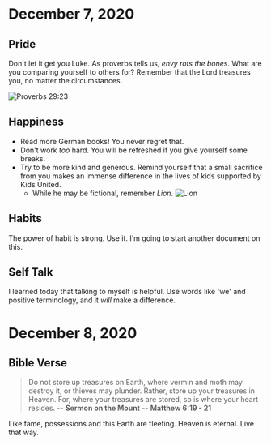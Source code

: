 # December 7, 2020 

## Pride 

Don't let it get you Luke.  As proverbs tells us, *envy rots the bones*.  What are you comparing yourself to others for?  Remember that the Lord treasures you, no matter the circumstances. 

![Proverbs 29:23](https://i.pinimg.com/736x/75/63/2a/75632ad778578075f3f15960168d7a33.jpg)

## Happiness 

* Read more German books!  You never regret that. 
* Don't work *too* hard.  You will be refreshed if you give yourself some breaks.
* Try to be more kind and generous.  Remind yourself that a small sacrifice from you makes an immense difference in the lives of kids supported by Kids United. 
    * While he may be fictional, remember *Lion*. 
![Lion](https://im.rediff.com/movies/2017/feb/23lion.jpg)

## Habits

The power of habit is strong.  Use it.  I'm going to start another document on this. 

## Self Talk

I learned today that talking to myself is helpful.  Use words like 'we' and positive terminology, and it *will* make a difference. 

# December 8, 2020 

## Bible Verse 

> Do not store up treasures on Earth, where vermin and moth may destroy it, or thieves may plunder.  Rather, store up your treasures in Heaven.  For, where your treasures are stored, so is where your heart resides. 
> -- **Sermon on the Mount** 
> -- **Matthew 6:19 - 21**

Like fame, possessions and this Earth are fleeting.  Heaven is eternal.  Live that way. 



